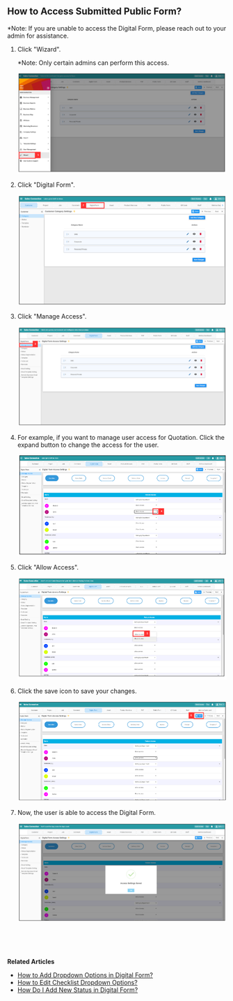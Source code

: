 ## How to Access Submitted Public Form?

*Note: If you are unable to access the Digital Form, please reach out to your admin for assistance.

1. Click "Wizard".

   *Note: Only certain admins can perform this access.
   
   <p align="center">
     <img src="img/Edit_Access_For_Digital_Form_Step_1.png" alt="How to edit access for Digital Form Step 1">
   </p>

2. Click "Digital Form".

   <p align="center">
     <img src="img/Edit_Access_For_Digital_Form_Step_2.png" alt="How to edit access for Digital Form Step 2">
   </p>

3. Click "Manage Access".

   <p align="center">
     <img src="img/Edit_Access_For_Digital_Form_Step_3.png" alt="How to edit access for Digital Form Step 3">
   </p>

4. For example, if you want to manage user access for Quotation. Click the expand button to change the access for the user.

   <p align="center">
     <img src="img/Edit_Access_For_Digital_Form_Step_4.png" alt="How to edit access for Digital Form Step 4">
   </p>

5. Click "Allow Access".

   <p align="center">
     <img src="img/Edit_Access_For_Digital_Form_Step_5.png" alt="How to edit access for Digital Form Step 5">
   </p>

6. Click the save icon to save your changes.

   <p align="center">
     <img src="img/Edit_Access_For_Digital_Form_Step_6.png" alt="How to edit access for Digital Form Step 6">
   </p>

7. Now, the user is able to access the Digital Form.

   <p align="center">
     <img src="img/Edit_Access_For_Digital_Form_Result.png" alt="How to edit access for Digital Form Result">
   </p>
<br><br><br>

**Related Articles**
- [How to Add Dropdown Options in Digital Form?](Add_Dropdown_Options_in_Digital_Form.md)
- [How to Edit Checklist Dropdown Options?](Edit_Checklist_Dropdown_Options.md)
- [How Do I Add New Status in Digital Form?](Add_New_Status_in_Digital_Form.md)
